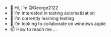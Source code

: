 - 👋 Hi, I’m @George2122
- 👀 I’m interested in testing automatization 
- 🌱 I’m currently learning testing
- 💞️ I’m looking to collaborate on windows apple 
- 📫 How to reach me ...

<!---
George2122/George2122 is a ✨ special ✨ repository because its `README.md` (this file) appears on your GitHub profile.
You can click the Preview link to take a look at your changes.
--->
